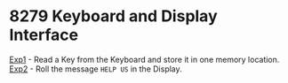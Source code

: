 # 8279 Keyboard and Display Interface
[Exp1](https://github.com/KKBUGHUNTER/Microprocessors_Lab/blob/main/Assingment-14/Exp1.asm) - Read a Key from the Keyboard and store it in one memory location. <br>
[Exp2](https://github.com/KKBUGHUNTER/Microprocessors_Lab/blob/main/Assingment-14/Exp2.asm) - Roll the message `HELP US` in the Display. <br>

